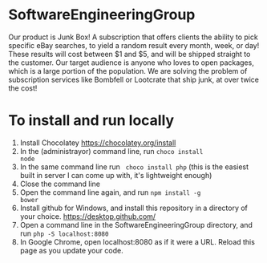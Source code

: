 # SoftwareEngineeringGroup
Our product is Junk Box! A subscription that offers clients the ability to pick specific eBay searches, to yield a random result every month, week, or day! These results will cost between $1 and $5, and will be shipped straight to the customer. Our target audience is anyone who loves to open packages, which is a large portion of the population. We are solving the problem of subscription services like Bombfell or Lootcrate that ship junk, at over twice the cost! 
# To install and run locally
1. Install Chocolatey https://chocolatey.org/install
2. In the (administrayor) command line, run <code>choco install node</code>
3. In the same command line run <code> choco install php</code> (this is the easiest built in server I can come up with, it's lightweight enough)
4. Close the command line
5. Open the command line again, and run <code>npm install -g bower</code>
6. Install github for Windows, and install this repository in a directory of your choice. https://desktop.github.com/
7. Open a command line in the SoftwareEngineeringGroup directory, and run  <code>php -S localhost:8080</code>
8. In Google Chrome, open localhost:8080 as if it were a URL. Reload this page as you update your code.
